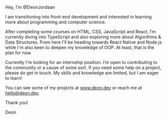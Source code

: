 Hey, I’m @DeonJordaan

I am transitioning into front-end development and interested in learning more about programming and computer science.

After completing some courses on HTML, CSS, JavaScript and React, I’m currently diving into TypeScript and also exploring more about Algorithms & Data Structures. From here I'll be heading towards React Native and Node.js while I'm also keen to deepen my knowledge of OOP. At least, that is the plan for now.

Currently I'm looking for an internship position. I’m open to contributing to the community or a cause of some sort. If you need some help on a project, please do get in touch. My skills and knowledge are limited, but I am eager to learn!

You can see some of my projects at www.deon.dev or reach me at hello@deon.dev.

Thank you!

Deon
